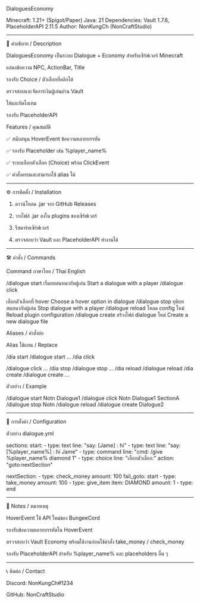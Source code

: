  DialoguesEconomy

Minecraft: 1.21+ (Spigot/Paper)
Java: 21
Dependencies: Vault 1.7.6, PlaceholderAPI 2.11.5
Author: NonKungCh (NonCraftStudio)


---

📖 คำอธิบาย / Description

DialoguesEconomy เป็นระบบ Dialogue + Economy สำหรับเซิร์ฟเวอร์ Minecraft

แสดงข้อความ NPC, ActionBar, Title

รองรับ Choice / ตัวเลือกที่คลิกได้

ตรวจสอบและจัดการเงินผู้เล่นผ่าน Vault

ให้และยึดไอเทม

รองรับ PlaceholderAPI


Features / คุณสมบัติ

✅ สนับสนุน HoverEvent ข้อความหลายบรรทัด

✅ รองรับ Placeholder เช่น %player_name%

✅ ระบบเลือกตัวเลือก (Choice) พร้อม ClickEvent

✅ คำสั่งครบและสามารถใช้ alias ได้



---

⚙️ การติดตั้ง / Installation

1. ดาวน์โหลด .jar จาก GitHub Releases


2. วางไฟล์ .jar ลงใน plugins ของเซิร์ฟเวอร์


3. รีสตาร์ทเซิร์ฟเวอร์


4. ตรวจสอบว่า Vault และ PlaceholderAPI ทำงานได้




---

🛠️ คำสั่ง / Commands

Command	ภาษาไทย / Thai	English

/dialogue start <player> <file>	เริ่มบทสนทนากับผู้เล่น	Start a dialogue with a player
/dialogue click <player> <file> <section>	เลือกตัวเลือกที่ hover	Choose a hover option in dialogue
/dialogue stop <player>	ยุติบทสนทนากับผู้เล่น	Stop dialogue with a player
/dialogue reload	โหลด config ใหม่	Reload plugin configuration
/dialogue create <file>	สร้างไฟล์ dialogue ใหม่	Create a new dialogue file


Aliases / คำสั่งย่อ

Alias	ใช้แทน / Replace

/dia start <player> <file>	/dialogue start ...
/dia click <player> <file> <section>	/dialogue click ...
/dia stop <player>	/dialogue stop ...
/dia reload	/dialogue reload
/dia create <file>	/dialogue create ...


ตัวอย่าง / Example

/dialogue start Notn Dialogue1
/dialogue click Notn Dialogue1 SectionA
/dialogue stop Notn
/dialogue reload
/dialogue create Dialogue2


---

📝 การตั้งค่า / Configuration

ตัวอย่าง dialogue.yml

sections:
  start:
    - type: text
      line: "say: [Jame] : hi"
    - type: text
      line: "say: [%player_name%] : hi Jame"
    - type: command
      line: "cmd: /give %player_name% diamond 1"
    - type: choice
      line: "เลือกตัวเลือก:"
      action: "goto:nextSection"

  nextSection:
    - type: check_money
      amount: 100
      fail_goto: start
    - type: take_money
      amount: 100
    - type: give_item
      item: DIAMOND
      amount: 1
    - type: end


---

📌 Notes / หมายเหตุ

HoverEvent ใช้ API ใหม่ของ BungeeCord

รองรับข้อความหลายบรรทัดใน HoverEvent

ตรวจสอบว่า Vault Economy พร้อมใช้งานก่อนใช้คำสั่ง take_money / check_money

รองรับ PlaceholderAPI สำหรับ %player_name% และ placeholders อื่น ๆ



---

📞 ติดต่อ / Contact

Discord: NonKungCh#1234

GitHub: NonCraftStudio


